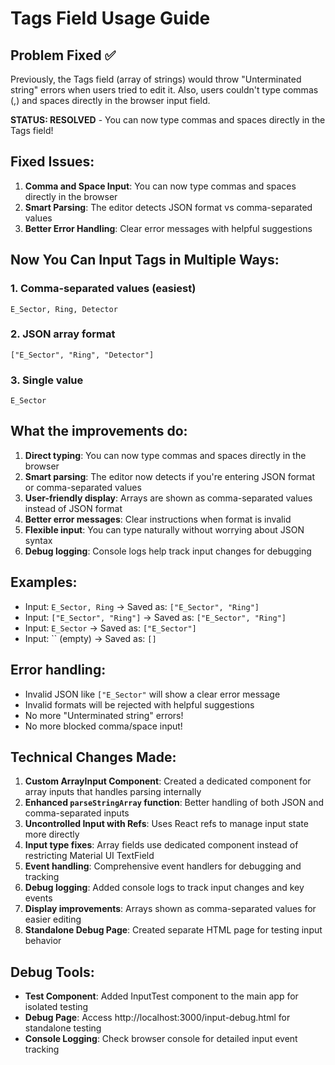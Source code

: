 # Tags Field Usage Guide

## Problem Fixed ✅
Previously, the Tags field (array of strings) would throw "Unterminated string" errors when users tried to edit it. Also, users couldn't type commas (,) and spaces directly in the browser input field.

**STATUS: RESOLVED** - You can now type commas and spaces directly in the Tags field!

## Fixed Issues:
1. **Comma and Space Input**: You can now type commas and spaces directly in the browser
2. **Smart Parsing**: The editor detects JSON format vs comma-separated values
3. **Better Error Handling**: Clear error messages with helpful suggestions

## Now You Can Input Tags in Multiple Ways:

### 1. Comma-separated values (easiest)
```
E_Sector, Ring, Detector
```

### 2. JSON array format
```
["E_Sector", "Ring", "Detector"]
```

### 3. Single value
```
E_Sector
```

## What the improvements do:

1. **Direct typing**: You can now type commas and spaces directly in the browser
2. **Smart parsing**: The editor now detects if you're entering JSON format or comma-separated values
3. **User-friendly display**: Arrays are shown as comma-separated values instead of JSON format
4. **Better error messages**: Clear instructions when format is invalid
5. **Flexible input**: You can type naturally without worrying about JSON syntax
6. **Debug logging**: Console logs help track input changes for debugging

## Examples:

- Input: `E_Sector, Ring` → Saved as: `["E_Sector", "Ring"]`
- Input: `["E_Sector", "Ring"]` → Saved as: `["E_Sector", "Ring"]`
- Input: `E_Sector` → Saved as: `["E_Sector"]`
- Input: `` (empty) → Saved as: `[]`

## Error handling:

- Invalid JSON like `["E_Sector"` will show a clear error message
- Invalid formats will be rejected with helpful suggestions
- No more "Unterminated string" errors!
- No more blocked comma/space input!

## Technical Changes Made:

1. **Custom ArrayInput Component**: Created a dedicated component for array inputs that handles parsing internally
2. **Enhanced `parseStringArray` function**: Better handling of both JSON and comma-separated inputs
3. **Uncontrolled Input with Refs**: Uses React refs to manage input state more directly
4. **Input type fixes**: Array fields use dedicated component instead of restricting Material UI TextField
5. **Event handling**: Comprehensive event handlers for debugging and tracking
6. **Debug logging**: Added console logs to track input changes and key events
7. **Display improvements**: Arrays shown as comma-separated values for easier editing
8. **Standalone Debug Page**: Created separate HTML page for testing input behavior

## Debug Tools:

- **Test Component**: Added InputTest component to the main app for isolated testing
- **Debug Page**: Access http://localhost:3000/input-debug.html for standalone testing
- **Console Logging**: Check browser console for detailed input event tracking
